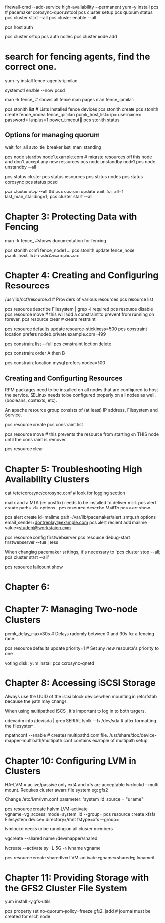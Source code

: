 

firewall-cmd --add-service high-availability --permanent
yum -y install pcs # pacemaker 
corosync-quorumtool
pcs cluster setup
pcs quorum status
pcs cluster start --all
pcs cluster enable --all

pcs host auth <nodex>

pcs cluster setup <name> <nodeX> <nodeY>
pcs auth nodec
pcs cluster node add <node>

# search for fencing agents, find the correct one.
yum -y install fence-agents-ipmilan

systemctl enable --now pcsd

man -k fence\_   # shows all fence man pages
man fence_ipmilan

pcs stonith list # Lists installed fence devices
pcs stonith create <name>      <fence agent> 
pcs stonith create fence_nodea fence_ipmilan pcmk_host_list=<node> ip=<ip> username= password= lanplus=1 power_timeout
pcs stonith status


## Options for managing quorum

wait_for_all
auto_tie_breaker
last_man_standing


pcs node standby node1.example.com  # migrate resources off this node and don't accept any new resources
pcs node unstandby node1
pcs node unstandby --all

pcs status cluster
pcs status resources
pcs status nodes
pcs status corosync
pcs status pcsd


pcs cluster stop --all && pcs quorum update wait_for_all=1 last_man_standing=1; pcs cluster start --all



# Chapter 3:  Protecting Data with Fencing 


man -k fence\_    #shows documentation for fencing

pcs stonith confi fence_node1....
pcs stonith update fence_node pcmk_host_list=node2.example.com


# Chapter 4:  Creating and Configuring Resources

/usr/lib/ocf/resource.d   # Providers of various resources
pcs resource list

pcs resource describe Filesystem | grep -i required
pcs resource disable <name>
pcs resource move <name> <node>  # this will add a constraint to prevent <name> from running on <node> forever.
pcs resource clear <resource>   # clears restraint

pcs resource defaults update resource-stickiness=500
pcs constraint location <resource> prefers nodeb.private.example.com=499


pcs constraint list --full
pcs constraint loction delete <id from previous command>

pcs constraint order A then B

pcs constraint location mysql prefers nodea=500 


## Creating and Configurting Resources

RPM packages need to be installed on all nodes that are configured to host the service.
SELinux needs to be configured properly on all nodes as well. (booleans, contexts, etc).

An apache resource group consists of (at least) IP address, Filesystem and Service.

pcs resource create <name> <TYPE> <args>
pcs constraint list

pcs resource move <resource name>   # this prevents the resource from starting on THIS node until the constraint is removed.

pcs resource clear <resource name>


# Chapter 5:  Troubleshooting High Availability Clusters

cat /etc/corosync/corosync.conf   # look for logging section

mailx and a MTA (ie: postfix) needs to be installed to deliver mail.
pcs alert create path=<path> id= options..
pcs resource describe MailTo
pcs alert show

pcs alert create id=mailme path=/var/lib/pacemaker/alert_smtp.sh options email_sender=dontreplay@example.com
pcs alert recient add  mailme value=student@workstaion.com



pcs resource config firstwebserver
pcs resource debug-start firstwebserver --full | less

When changing pacemaker settings, it's necessary to 'pcs cluster stop --all; pcs cluster start --all'

pcs resource failcount show



# Chapter 6: 

# Chapter 7:  Managing Two-node Clusters
pcmk_delay_max=30s  # Delays radomly between 0 and 30s for a fencing race.

 pcs resource defaults update priority=1  # Set any *new* resource's priority to one

voting disk:
yum install pcs corosync-qnetd




# Chapter 8:  Accessing iSCSI Storage

Always use the UUID of the iscsi block device when mounting in /etc/fstab because the path may change.

When using multipathed iSCSI, it's important to log in to both targers.


udevadm info /dev/sda | grep SERIAL
lsblk --fs /dev/sda # after formatting the filesystem.

mpathconf --enable   # creates multipathd.conf file.
/usr/share/doc/device-mapper-multipath/multipath.conf contains example of multipath setup


# Chapter 10:  Configuring LVM in Clusters

HA-LVM = active/passive only ext4 and xfs are acceptable
lvmlockd - multi mount.  Requires cluster aware file system eg: gfs2


Change /etc/lvm/lvm.conf  parameter: 'system_id_source = "uname"'

pcs resource create halvm LVM-activate vgname=vg_access_mode=system_id --group=
pcs resource create xfsfs Filesystem device= directory=/mnt fstype=xfs --group=


lvmlockd needs to be running on all cluster members 

vgcreate --shared name /dev/mapper/shared

lvcreate --activate sy -L 5G -n lvname vgname

pcs resource create sharedlvm LVM-activate vgname=sharedvg lvnameA


# Chapter 11:  Providing Storage with the GFS2 Cluster File System

yum install -y gfs-utils


pcs property set no-quorum-policy=freeze
gfs2_jadd     # journal must be created for each node
